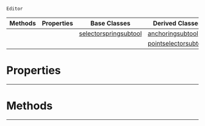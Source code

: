  `Editor`

|Methods|Properties|Base Classes|Derived Classes|
|---|---|---|---|
| | |[selectorspringsubtool](https://github.com/PlasmaEngine/PlasmaDocs/tree/master/docs/C%2B%2B/code_reference/class_reference/selectorspringsubtool.markdown)|[anchoringsubtool](https://github.com/PlasmaEngine/PlasmaDocs/tree/master/docs/C%2B%2B/code_reference/class_reference/anchoringsubtool.markdown)|
| | | |[pointselectorsubtool](https://github.com/PlasmaEngine/PlasmaDocs/tree/master/docs/C%2B%2B/code_reference/class_reference/pointselectorsubtool.markdown)|


 #  Properties


---  
 #  Methods


---  
 

 
